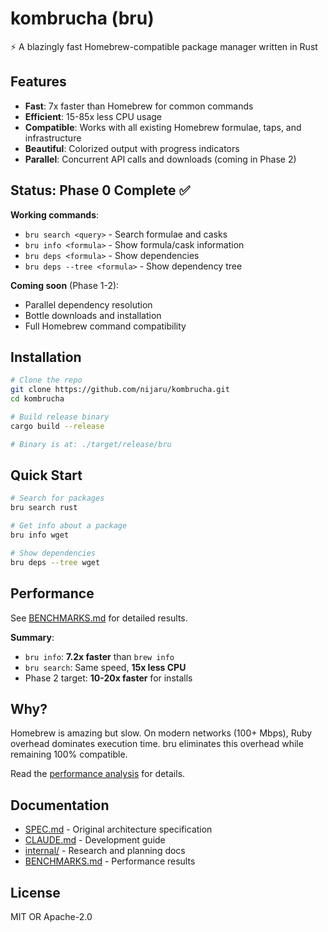 # kombrucha (bru)

⚡ A blazingly fast Homebrew-compatible package manager written in Rust

## Features

- **Fast**: 7x faster than Homebrew for common commands
- **Efficient**: 15-85x less CPU usage
- **Compatible**: Works with all existing Homebrew formulae, taps, and infrastructure
- **Beautiful**: Colorized output with progress indicators
- **Parallel**: Concurrent API calls and downloads (coming in Phase 2)

## Status: Phase 0 Complete ✅

**Working commands**:
- `bru search <query>` - Search formulae and casks
- `bru info <formula>` - Show formula/cask information
- `bru deps <formula>` - Show dependencies
- `bru deps --tree <formula>` - Show dependency tree

**Coming soon** (Phase 1-2):
- Parallel dependency resolution
- Bottle downloads and installation
- Full Homebrew command compatibility

## Installation

```bash
# Clone the repo
git clone https://github.com/nijaru/kombrucha.git
cd kombrucha

# Build release binary
cargo build --release

# Binary is at: ./target/release/bru
```

## Quick Start

```bash
# Search for packages
bru search rust

# Get info about a package
bru info wget

# Show dependencies
bru deps --tree wget
```

## Performance

See [BENCHMARKS.md](BENCHMARKS.md) for detailed results.

**Summary**:
- `bru info`: **7.2x faster** than `brew info`
- `bru search`: Same speed, **15x less CPU**
- Phase 2 target: **10-20x faster** for installs

## Why?

Homebrew is amazing but slow. On modern networks (100+ Mbps), Ruby overhead dominates execution time. bru eliminates this overhead while remaining 100% compatible.

Read the [performance analysis](internal/performance-analysis.md) for details.

## Documentation

- [SPEC.md](SPEC.md) - Original architecture specification
- [CLAUDE.md](CLAUDE.md) - Development guide
- [internal/](internal/) - Research and planning docs
- [BENCHMARKS.md](BENCHMARKS.md) - Performance results

## License

MIT OR Apache-2.0